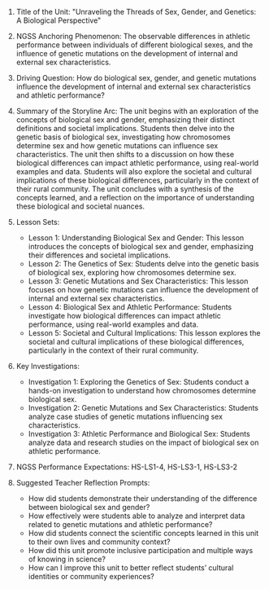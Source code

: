 1. Title of the Unit: "Unraveling the Threads of Sex, Gender, and Genetics: A Biological Perspective"

2. NGSS Anchoring Phenomenon: The observable differences in athletic performance between individuals of different biological sexes, and the influence of genetic mutations on the development of internal and external sex characteristics.

3. Driving Question: How do biological sex, gender, and genetic mutations influence the development of internal and external sex characteristics and athletic performance?

4. Summary of the Storyline Arc: The unit begins with an exploration of the concepts of biological sex and gender, emphasizing their distinct definitions and societal implications. Students then delve into the genetic basis of biological sex, investigating how chromosomes determine sex and how genetic mutations can influence sex characteristics. The unit then shifts to a discussion on how these biological differences can impact athletic performance, using real-world examples and data. Students will also explore the societal and cultural implications of these biological differences, particularly in the context of their rural community. The unit concludes with a synthesis of the concepts learned, and a reflection on the importance of understanding these biological and societal nuances.

5. Lesson Sets:
   - Lesson 1: Understanding Biological Sex and Gender: This lesson introduces the concepts of biological sex and gender, emphasizing their differences and societal implications.
   - Lesson 2: The Genetics of Sex: Students delve into the genetic basis of biological sex, exploring how chromosomes determine sex.
   - Lesson 3: Genetic Mutations and Sex Characteristics: This lesson focuses on how genetic mutations can influence the development of internal and external sex characteristics.
   - Lesson 4: Biological Sex and Athletic Performance: Students investigate how biological differences can impact athletic performance, using real-world examples and data.
   - Lesson 5: Societal and Cultural Implications: This lesson explores the societal and cultural implications of these biological differences, particularly in the context of their rural community.

6. Key Investigations:
   - Investigation 1: Exploring the Genetics of Sex: Students conduct a hands-on investigation to understand how chromosomes determine biological sex.
   - Investigation 2: Genetic Mutations and Sex Characteristics: Students analyze case studies of genetic mutations influencing sex characteristics.
   - Investigation 3: Athletic Performance and Biological Sex: Students analyze data and research studies on the impact of biological sex on athletic performance.

7. NGSS Performance Expectations: HS-LS1-4, HS-LS3-1, HS-LS3-2

8. Suggested Teacher Reflection Prompts:
   - How did students demonstrate their understanding of the difference between biological sex and gender?
   - How effectively were students able to analyze and interpret data related to genetic mutations and athletic performance?
   - How did students connect the scientific concepts learned in this unit to their own lives and community context?
   - How did this unit promote inclusive participation and multiple ways of knowing in science?
   - How can I improve this unit to better reflect students’ cultural identities or community experiences?
